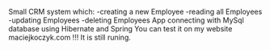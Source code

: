 Small CRM system which:
-creating a new Employee
-reading all Employees 
-updating Employees
-deleting Employees
App connecting with MySql database using Hibernate and Spring
You can test it on my website maciejkoczyk.com !!! It is still runing.